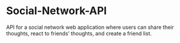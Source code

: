 # Social-Network-API
API for a social network web application where users can share their thoughts, react to friends’ thoughts, and create a friend list.
